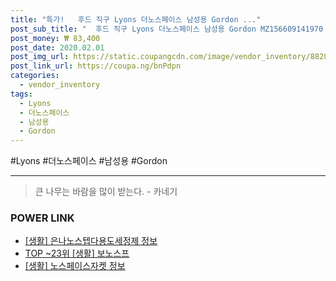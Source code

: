 ```yaml
--- 
title: "특가!   후드 직구 Lyons 더노스페이스 남성용 Gordon ..." 
post_sub_title: "  후드 직구 Lyons 더노스페이스 남성용 Gordon MZ156609141970 미국" 
post_money: ₩ 83,400 
post_date: 2020.02.01 
post_img_url: https://static.coupangcdn.com/image/vendor_inventory/8828/8369cfb3689b0556c65740ef47028c2f87210c760aa93d3b15856a680f68.jpg 
post_link_url: https://coupa.ng/bnPdpn 
categories: 
  - vendor_inventory 
tags: 
  - Lyons 
  - 더노스페이스 
  - 남성용 
  - Gordon 
--- 
```

  #Lyons #더노스페이스 #남성용 #Gordon 
<hr> 

> 큰 나무는 바람을 많이 받는다. - 카네기 


### POWER LINK

* <a href="https://blog.naver.com/sakai111/221756966861" target="_blank"> [생활] 은나노스텝다용도세정제 정보 </a>
* <a href="https://blog.naver.com/an0733/221790897210" target="_blank"> TOP ~23위 [생활] 보노스프</a>
* <a href="https://blog.naver.com/sakai111/221761469022" target="_blank"> [생활] 노스페이스자켓 정보 </a>
